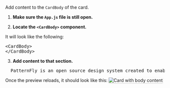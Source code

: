 Add content to the `CardBody` of the card.

1) <strong>Make sure the `App.js` file is still open.</strong>

2) <strong>Locate the `<CardBody>` component.</strong>

It will look like the following:

<pre class="file">
&lt;CardBody&gt;
&lt;/CardBody&gt;
</pre>

3) <strong>Add content to that section.</strong>

<pre class="file" data-target="clipboard">
  PatternFly is an open source design system created to enable consistency and usability across a wide range of applications and use cases. PatternFly provides clear standards, guidance, and tools that help designers and developers work together more efficiently and build better user experiences.
</pre>

Once the preview reloads, it should look like this:
<img src="react-basics/assets/card-with-body.png" alt="Card with body content" style="box-shadow: rgba(3, 3, 3, 0.2) 0px 1.25px 2.5px 0px;" />
